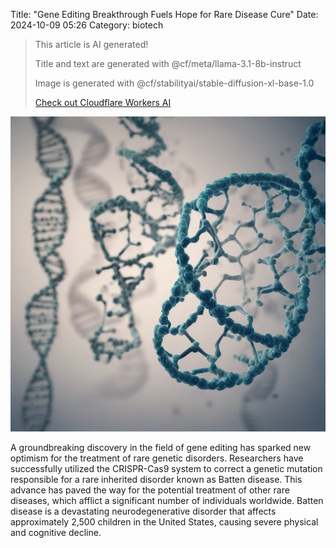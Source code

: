 Title: "Gene Editing Breakthrough Fuels Hope for Rare Disease Cure"
Date: 2024-10-09 05:26
Category: biotech

> This article is AI generated!
> 
> Title and text are generated with @cf/meta/llama-3.1-8b-instruct
> 
> Image is generated with @cf/stabilityai/stable-diffusion-xl-base-1.0
> 
> [Check out Cloudflare Workers AI](https://developers.cloudflare.com/workers-ai/models/)


![Alt Text](images/2024-10-09-gene-editing-breakthrough-fuels-hope-for-rare-disease-cure.png)

A groundbreaking discovery in the field of gene editing has sparked new optimism for the treatment of rare genetic disorders. Researchers have successfully utilized the CRISPR-Cas9 system to correct a genetic mutation responsible for a rare inherited disorder known as Batten disease. This advance has paved the way for the potential treatment of other rare diseases, which afflict a significant number of individuals worldwide. Batten disease is a devastating neurodegenerative disorder that affects approximately 2,500 children in the United States, causing severe physical and cognitive decline.